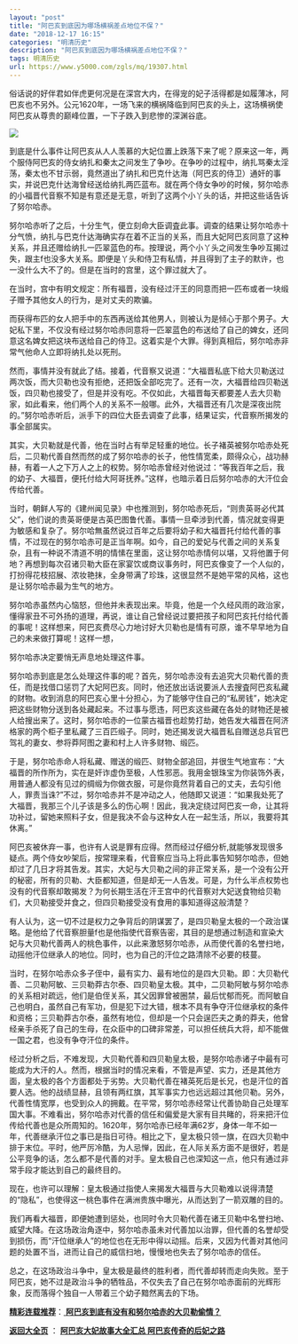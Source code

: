 ```yaml
---
layout: "post"
title: "阿巴亥到底因为哪场横祸差点地位不保？"
date: "2018-12-17 16:15"
categories: "明清历史"
description: "阿巴亥到底因为哪场横祸差点地位不保？"
tags: 明清历史
url: https://www.y5000.com/zgls/mq/19307.html
---
```






俗话说的好伴君如伴虎更何况是在深宫大内，在得宠的妃子活得都是如履薄冰，阿巴亥也不另外。公元1620年，一场飞来的横祸降临到阿巴亥的头上，这场横祸使阿巴亥从尊贵的巅峰位置，一下子跌入到悲惨的深渊谷底。

![](https://img.y5000.com/uploads/allimg/170413/6-1F413140IM53.jpg)

到底是什么事件让阿巴亥从人人羡慕的大妃位置上跌落下来了呢？原来这一年，两个服侍阿巴亥的侍女纳扎和秦太之间发生了争吵。在争吵的过程中，纳扎骂秦太淫荡，秦太也不甘示弱，竟然道出了纳扎和巴克什达海（阿巴亥的侍卫）通奸的事实，并说巴克什达海曾经送给纳扎两匹蓝布。就在两个侍女争吵的时候，努尔哈赤的小福晋代音察不知是有意还是无意，听到了这两个小丫头的话，并把这些话告诉了努尔哈赤。

努尔哈赤听了之后，十分生气，便立刻命大臣调査此事。调查的结果让努尔哈赤十分气愤，纳扎与巴克什达海确实存在着不正当的关系，而且大妃阿巴亥同意了这种关系，并且还赠给纳扎一匹翠蓝色的布。按理说，两个小丫头之间发生争吵互揭过失，跟主f也没多大关系。即便是丫头和侍卫有私情，并且得到了主子的默许，也一没什么大不了的。但是在当时的宫里，这个罪过就大了。

在当时，宫中有明文规定：所有福晋，没有经过汗王的同意而把一匹布或者一块缎子赠予其他女人的行为，是对丈夫的欺骗。

而获得布匹的女人把手中的东西再送给其他男人，则被认为是倾心于那个男子。大妃私下里，不仅没有经过努尔哈赤同意将一匹翠蓝色的布送给了自己的婢女，还同意这名婢女把这块布送给自己的侍卫。这着实是个大罪。得到真相后，努尔哈赤非常气他命人立即将纳扎处以死刑。

然而，事情并没有就此了结。接着，代音察又说道：“大福晋私底下给大贝勒送过两次饭，而大贝勒也没有拒绝，还把饭全部吃完了。还有一次，大福晋给四贝勒送饭，四贝勒也接受了，但是并没有吃。不仅如此，大福晋每天都要差人去大贝勒家，如此看来，他们两个人的关系不一般哪。此外，大福晋还有几次是深夜出院的。”努尔哈赤听后，派手下的四位大臣去调查了此事，结果证实，代音察所揭发的事全部属实。

其实，大贝勒就是代善，他在当时占有举足轻重的地位。长子褚英被努尔哈赤处死后，二贝勒代善自然而然的成了努尔哈赤的长子，他性情宽柔，颇得众心，战功赫赫，有着一人之下万人之上的权势。努尔哈赤曾经对他说过：“等我百年之后，我的幼子、大福晋，便托付给大阿哥抚养。”这样，也暗示着日后努尔哈赤的大汗位会传给代善。

当时，朝鲜人写的《建州闻见录》中也推测到，努尔哈赤死后，“则贵英哥必代其父”，他们说的贵英哥便是古英巴图鲁代善。事情一旦牵涉到代善，情况就变得更为敏感和复杂了。努尔哈無虽然说过百年之后要将幼子和大福晋托付给代善的事情，不过现在的努尔哈赤可是正当年啊。如今，自己的爱妃与代善之间的关系复杂，且有一种说不清道不明的情愫在里面，这让努尔哈赤情何以堪，又将他置于何地？再想到每次召诸贝勒大臣在家宴饮或商议事务时，阿巴亥像变了一个人似的，打扮得花枝招展、浓妆艳抹，全身带满了珍珠，这很显然不是她平常的风格，这也是让努尔哈赤最为生气的地方。

努尔哈赤虽然内心恼怒，但他并未表现出来。毕竟，他是一个久经风雨的政治家，懂得家丑不可外扬的道理，再说，谁让自己曾经说过要把孩子和阿巴亥托付给代善的事呢！这样想来，阿巴亥费尽心力地讨好大贝勒也是情有可原，谁不早早地为自己的未来做打算呢！这样一想，

努尔哈赤决定要悄无声息地处理这件事。

努尔哈赤到底是怎么处理这件事的呢？首先，努尔哈赤没有去追究大贝勒代善的责任，而是找借口惩罚了大妃阿巴亥。同时，他还放出话说要派人去搜査阿巴亥私藏的财物。收到消息的阿巴亥心里十分担心，为了能够守住自己的“私房钱”，她决定把这些财物分送到各处藏起来。不过事与愿违，阿巴亥这些藏在各处的财物还是被人给搜出来了。这时，努尔哈赤的一位蒙古福晋也趁势打劫，她告发大福晋在阿济格家的两个柜子里私藏了三百匹缎子。同时，她还揭发说大福晋私自赠送总兵官巴驾礼的妻女、参将莽阿图之妻和村上人许多财物、缎匹。

于是，努尔哈赤命人将私藏、赠送的缎匹、财物全部追回，并很生气地宣布：“大福晋的所作所为，实在是奸诈虚伪至极，人性邪恶。我用金银珠宝为你装饰外表，用普通人都没有见过的绸缎为你做衣服，可是你竟然背着自己的丈夫，去勾引他人，罪责当诛?”不过，努尔哈赤并不是冲动之人，他随即又说道：“如果我处死了大福晋，我那三个儿子该是多么的伤心啊！因此，我决定绕过阿巴亥一命，让其将功补过，留她来照料子女，但是我决不会与这种女人在一起生活，所以，我要将其休离。”

阿巴亥被休弃一事，也许有人说是罪有应得。然而经过仔细分析,就能够发现很多疑点。两个侍女吵架后，按常理来看，代音察应当马上将此事告知努尔哈赤，但她却过了几日才将其告发。其实，大妃与大贝勒之间的非正常关系，是一个没有公开的秘密，所有的贝勒、大臣都知道，但是却无一人告发。可是，为什么半点权势也没有的代音察却敢揭发？为何长期生活在汗王宫中的代音察对大妃送食物给贝勒们，大贝勒接受并食之，但四贝勒接受没有食用的事知道得这般清楚？

有人认为，这一切不过是权力之争背后的阴谋罢了，是四贝勒皇太极的一个政治谋略。是他给了代音察胆量f也是他指使代音察告密，其目的是想通过制造和宣染大妃与大贝勒代善两人的桃色事件，以此来激怒努尔哈赤，从而使代善的名誉扫地，动摇他汗位继承人的地位。同时，也为自己的汗位之路清除不必要的枝蔓。

当时，在努尔哈赤众多子侄中，最有实力、最有地位的是四大贝勒。即：大贝勒代善、二贝勒阿敏、三贝勒莽古尔泰、四贝勒皇太极。其中，二贝勒阿敏与努尔哈赤的关系相对疏远，他们是伯侄关系，其父因罪曾被圈禁，最后忧郁而死。而阿敏自己也明白，虽然自己有军功，但是犯下过大错，根本不具有争夺汗位继承权的条件和资格；三贝勒莽古尔泰，虽然有地位，但却是一个只会逞匹夫之勇的莽夫，他曾经亲手杀死了自己的生母，在众臣中的口碑非常差，可以担任统兵大将，却不能做一国之君，也没有争夺汗位的条件。

经过分析之后，不难发现，大贝勒代善和四贝勒皇太极，是努尔哈赤诸子中最有可能成为大汗的人。然而，根据当时的情况来看，不管是声望、实力，还是其他方面，皇太极的各个方面都处于劣势。大贝勒代善在褚英死后是长兄，也是汗位的首要人选。他的战绩显赫，且领有两红旗，其军事实力也远远超过其他贝勒。另外，代善性情宽厚，也受到众人的拥戴。在平常，努尔哈赤经常让代善协助自己处理军国大事。不难看出，努尔哈赤对代善的信任和偏爱是大家有目共睹的，将来把汗位传给代善也是众所周知的。1620年，努尔哈赤已经年满62岁，身体一年不如一年，代善继承汗位之事已是指日可待。相比之下，皇太极只领一旗，在四大贝勒中排于末位。平时，他严厉冷酷，为人忌惮，因此，在人际关系方面不是很好，若是公平竞争的话，怎么都不是代善的对手。皇太极自己也深知这一点，他只有通过非常手段才能达到自己的最终目的。

现在，也许可以理解：皇太极通过指使人来揭发大福晋与大贝勒难以说得清楚的“隐私”，也使得这一桃色事件在满洲贵族中曝光，从而达到了一箭双雕的目的。

我们再看大福晋，即便她遭到惩处，也同时令大贝勒代善在诸王贝勒中名誉扫地、威望大降。在这场政治角逐中，努尔哈赤虽未对代善加以治罪，但代善的名誉却受到损伤，而“汗位继承人”的地位也在无形中得以动摇。后来，又因为代善对其他问题的处置不当，进而让自己的威信扫地，慢慢地也失去了努尔哈赤的信任。

总之，在这场政治斗争中，皇太极是最终的胜利者，而代善却转而走向失败。至于阿巴亥，她不过是政治斗争的牺牲品，不仅失去了自己在努尔哈赤面前的光辉形象，反而落得个独自一人带着三个幼子黯然离去的下场。

[**精彩连载推荐**](https://www.y5000.com/zgls/mq/19301.html)：[
**阿巴亥到底有没有和努尔哈赤的大贝勒偷情？**](https://www.y5000.com/zgls/mq/19309.html)

**[返回大全页](https://www.y5000.com/zgls/mq/19314.html)** ： **[阿巴亥大妃故事大全汇总
阿巴亥传奇的后妃之路](https://www.y5000.com/zgls/mq/19314.html)**
